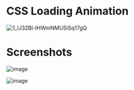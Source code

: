 # CSS Loading Animation

![1_lJ32Bl-lHWmNMUSiSq17gQ](https://user-images.githubusercontent.com/72864817/171863780-16f7afb7-32a5-4547-a427-23c8a8ed0524.png)

# Screenshots

![image](https://user-images.githubusercontent.com/72864817/171995283-b73dec00-936b-4899-b934-5e2beadb7d74.png)


![image](https://user-images.githubusercontent.com/72864817/171989666-a7fb1dd6-15fb-4665-9b9e-8701ee403ce3.png)
